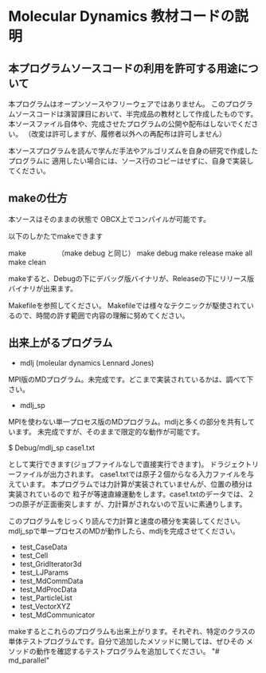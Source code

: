 Molecular Dynamics 教材コードの説明
===================================

本プログラムソースコードの利用を許可する用途について
----------------------------------------------------

本プログラムはオープンソースやフリーウェアではありません。
このプログラムソースコードは演習課目において、半完成品の教材として作成したものです。
本ソースファイル自体や、完成させたプログラムの公開や配布はしないでください。
（改変は許可しますが、履修者以外への再配布は許可しません）

本ソースプログラムを読んで学んだ手法やアルゴリズムを自身の研究で作成したプログラムに
適用したい場合には、ソース行のコピーはせずに、自身で実装してください。

makeの仕方
----------

本ソースはそのままの状態で OBCX上でコンパイルが可能です。

以下のしかたでmakeできます

make　　　　　（make debug と同じ）
make debug
make release
make all
make clean

makeすると、Debugの下にデバッグ版バイナリが、Releaseの下にリリース版バイナリが出来ます。

Makefileを参照してください。
Makefileでは様々なテクニックが駆使されているので、時間の許す範囲で内容の理解に努めてください。

出来上がるプログラム
--------------------

- mdlj  (moleular dynamics Lennard Jones)

MPI版のMDプログラム。未完成です。どこまで実装されているかは、調べて下さい。

- mdlj_sp

MPIを使わない単一プロセス版のMDプログラム。mdljと多くの部分を共有しています。
未完成ですが、そのままで限定的な動作が可能です。

$ Debug/mdlj_sp case1.txt

として実行できます(ジョブファイルなしで直接実行できます)。
ドラジェクトリーファイルが出力されます。
case1.txtでは原子２個からなる入力ファイルを与えています。
本プログラムでは力計算が実装されていませんが、位置の積分は実装されているので
粒子が等速直線運動をします。case1.txtのデータでは、２つの原子が正面衝突します
が、力計算がされないので互いに素通りします。

このプログラムをじっくり読んで力計算と速度の積分を実装してください。
mdlj_spで単一プロセスのMDが動作したら、mdljを完成させてください。

- test_CaseData
- test_Cell
- test_GridIterator3d
- test_LJParams
- test_MdCommData
- test_MdProcData
- test_ParticleList
- test_VectorXYZ
- test_MdCommunicator

makeするとこれらのプログラムも出来上がります。それぞれ、特定のクラスの
単体テストプログラムです。自分で追加したメソッドに関しては、ぜひその
メソッドの動作を確認するテストプログラムを追加してください。
"# md_parallel" 
